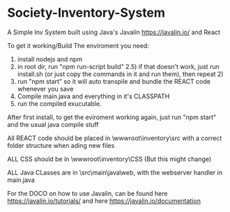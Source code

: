 # Society-Inventory-System

A Simple Inv System built using Java's Javalin https://javalin.io/ and React

To get it working/Build The enviroment you need:
1) install nodejs and npm
2) in root dir, run "npm run-script build"
2.5) if that doesn't work, just run install.sh (or just copy the commands in it and run them), then repeat 2)
3) run "npm start" so it will auto transpile and bundle the REACT code whenever you save
4) Compile main.java and everything in it's CLASSPATH
5) run the compiled exucutable.

After first install, to get the eviroment working again, just run "npm start" and the usual java compile stuff

All REACT code should be placed in \wwwroot\inventory\src with a correct folder structure when ading new files

ALL CSS should be in \wwwroot\inventory\CSS (But this might change)

ALL Java CLasses are in \src\main\java\web, with the webserver handler in main.java


For the DOCO on how to use Javalin, can be found here https://javalin.io/tutorials/ and here https://javalin.io/documentation
